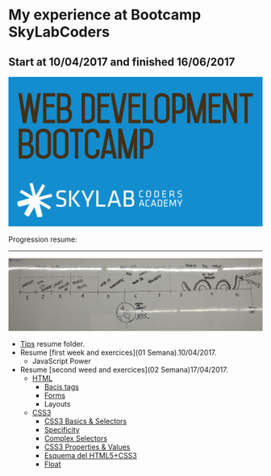 



# My experience at Bootcamp SkyLabCoders

## Start at 10/04/2017 and finished 16/06/2017

![Bootcamp_logo.png](img/Bootcamp_logo.png)

Progression resume:

---

![timeline](img/timeline.png)

-   [Tips](Tips) resume folder.
-   Resume [first week and exercices](01 Semana).10/04/2017.
    +   JavaScript Power
-   Resume [second weed and exercices](02 Semana)17/04/2017.
    +   [HTML](https://github.com/tonimg/Course/blob/master/02%20Semana/Readme%2017.04.md#html)
        *   [Bacis tags](https://github.com/tonimg/Course/blob/master/02%20Semana/Readme%2017.04.md#diferentes-tags-de-un-html-5)
        *   [Forms](https://github.com/tonimg/Course/blob/master/02%20Semana/Readme%2017.04.md#creación-formularios)
        *   Layouts
    +   [CSS3](https://github.com/tonimg/Course/blob/master/02%20Semana/Readme%2018.04.md#css3)
        *   [CSS3 Basics & Selectors](file:///C:/Users/tonim/appdata/local/temp/36.html#css3-basics-selectors)
        *   [Specificity](file:///C:/Users/tonim/appdata/local/temp/36.html#specificity-preferences-into-css3)
        *   [Complex Selectors](file:///C:/Users/tonim/appdata/local/temp/36.html#complex-selectors)
        *   [CSS3 Properties & Values](file:///C:/Users/tonim/appdata/local/temp/36.html#css3-properties-values)
        *   [Esquema del HTML5+CSS3](file:///C:/Users/tonim/appdata/local/temp/16.html#esquema-del-html5css3)
        *   [Float](file:///C:/Users/tonim/appdata/local/temp/16.html#float)   
